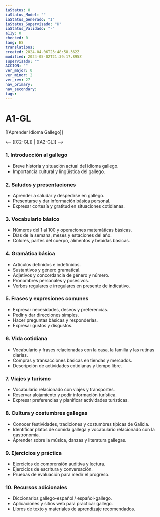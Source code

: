 ```yaml
---
iaStatus: 8
iaStatus_Model: ""
iaStatus_Generado: "I"
iaStatus_Supervisado: "H"
iaStatus_Validado: "-"
a11y: 0
checked: 0
lang: ES
translations: 
created: 2024-04-06T23:48:58.362Z
modified: 2024-05-02T21:39:17.895Z
supervisado: ""
ACCION: ""
ver_major: 0
ver_minor: 2
ver_rev: 27
nav_primary: 
nav_secondary: 
tags:
---
```

# A1-GL

[[Aprender Idioma Gallego]]

<-- [[C2-GL]] | [[A2-GL]] -->

### 1. **Introducción al gallego**
   - Breve historia y situación actual del idioma gallego.
   - Importancia cultural y lingüística del gallego.

### 2. **Saludos y presentaciones**
   - Aprender a saludar y despedirse en gallego.
   - Presentarse y dar información básica personal.
   - Expresar cortesía y gratitud en situaciones cotidianas.

### 3. **Vocabulario básico**
   - Números del 1 al 100 y operaciones matemáticas básicas.
   - Días de la semana, meses y estaciones del año.
   - Colores, partes del cuerpo, alimentos y bebidas básicas.

### 4. **Gramática básica**
   - Artículos definidos e indefinidos.
   - Sustantivos y género gramatical.
   - Adjetivos y concordancia de género y número.
   - Pronombres personales y posesivos.
   - Verbos regulares e irregulares en presente de indicativo.

### 5. **Frases y expresiones comunes**
   - Expresar necesidades, deseos y preferencias.
   - Pedir y dar direcciones simples.
   - Hacer preguntas básicas y responderlas.
   - Expresar gustos y disgustos.

### 6. **Vida cotidiana**
   - Vocabulario y frases relacionadas con la casa, la familia y las rutinas diarias.
   - Compras y transacciones básicas en tiendas y mercados.
   - Descripción de actividades cotidianas y tiempo libre.

### 7. **Viajes y turismo**
   - Vocabulario relacionado con viajes y transportes.
   - Reservar alojamiento y pedir información turística.
   - Expresar preferencias y planificar actividades turísticas.

### 8. **Cultura y costumbres gallegas**
   - Conocer festividades, tradiciones y costumbres típicas de Galicia.
   - Identificar platos de comida gallega y vocabulario relacionado con la gastronomía.
   - Aprender sobre la música, danzas y literatura gallegas.

### 9. **Ejercicios y práctica**
   - Ejercicios de comprensión auditiva y lectura.
   - Ejercicios de escritura y conversación.
   - Pruebas de evaluación para medir el progreso.

### 10. **Recursos adicionales**
   - Diccionarios gallego-español / español-gallego.
   - Aplicaciones y sitios web para practicar gallego.
   - Libros de texto y materiales de aprendizaje recomendados.
